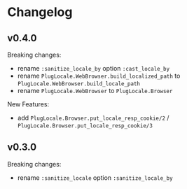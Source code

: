 # Changelog

## v0.4.0

Breaking changes:

- rename `:sanitize_locale_by` option `:cast_locale_by`
- rename `PlugLocale.WebBrowser.build_localized_path` to `PlugLocale.WebBrowser.build_locale_path`
- rename `PlugLocale.WebBrowser` to `PlugLocale.Browser`

New Features:

- add `PlugLocale.Browser.put_locale_resp_cookie/2` / `PlugLocale.Browser.put_locale_resp_cookie/3`

## v0.3.0

Breaking changes:

- rename `:sanitize_locale` option `:sanitize_locale_by`
